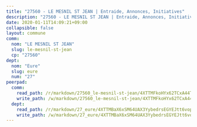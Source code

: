 ```yaml
---
title: "27560 - LE MESNIL ST JEAN | Entraide, Annonces, Initiatives"
description: "27560 - LE MESNIL ST JEAN | Entraide, Annonces, Initiatives"
date: 2020-01-11T14:09:21+09:00
collapsible: false
layout: commune
comm:
  nom: "LE MESNIL ST JEAN"
  slug: le-mesnil-st-jean
  cp: "27560"
dept:
  nom: "Eure"
  slug: eure
  num: "27"
peerpad:
  comm:
    read_path: /r/markdown/27560_le-mesnil-st-jean/4XTTMFkoHYx62TCxA44TSNJL8oxBJ9vizrBvEp8KA6JT38kWm
    write_path: /w/markdown/27560_le-mesnil-st-jean/4XTTMFkoHYx62TCxA44TSNJL8oxBJ9vizrBvEp8KA6JT38kWm-K3TgUUyr7VL9Cof8LQRqYmor6VGhS8jEtcm1mEKvJi2iHTqpvj3HPn8StKVatxXaZ2EUYPafy5ryUaEMWjYt3VrdL69d6g5UP8M38BnbRpimECpeVaaRkmWvdmzYduKGKEkXcwqK
  dept:
    read_path: /r/markdown/27_eure/4XTTMBaX6xSM64UAX3YybedrsEGYEJtt6vopdQsPEFtGijgwg
    write_path: /w/markdown/27_eure/4XTTMBaX6xSM64UAX3YybedrsEGYEJtt6vopdQsPEFtGijgwg-K3TgUmjy61Gu7ZFzjoVmiacXP2Rc4pq6sxVCYUX3mFQZWQw9yCKsEoAMagtuW4jJTYhK96DsWW4cPmZLagvQNZ34BscGcu4btrtJibt18c1mpqofaWe6Q3RartDiuMTjY7NrsH4r
---
```


